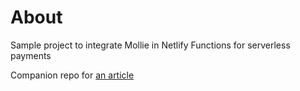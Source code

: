 # About

Sample project to integrate Mollie in Netlify Functions for serverless payments

Companion repo for [an article](https://www.jeffv.nl/posts/mollie-on-netlify/)